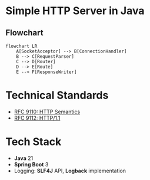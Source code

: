 # Simple HTTP Server in Java
## Flowchart
```mermaid
flowchart LR
    A[SocketAcceptor] --> B[ConnectionHandler]
    B --> C[RequestParser]
    C --> D[Router]
    D --> E[Route]
    E --> F[ResponseWriter] 
```

# Technical Standards
- [RFC 9110: HTTP Semantics](https://datatracker.ietf.org/doc/html/rfc9110)
- [RFC 9112: HTTP/1.1](https://datatracker.ietf.org/doc/html/rfc9112)

# Tech Stack
- **Java** 21
- **Spring Boot** 3
- Logging: **SLF4J** API, **Logback** implementation

